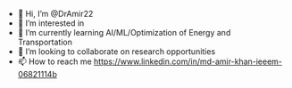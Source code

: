 - 👋 Hi, I’m @DrAmir22
- 👀 I’m interested in 
- 🌱 I’m currently learning AI/ML/Optimization of Energy and Transportation
- 💞️ I’m looking to collaborate on research opportunities
- 📫 How to reach me https://www.linkedin.com/in/md-amir-khan-ieeem-06821114b

<!---
DrAmir22/DrAmir22 is a ✨ special ✨ repository because its `README.md` (this file) appears on your GitHub profile.
You can click the Preview link to take a look at your changes.
--->
